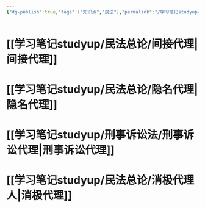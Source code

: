 ```yaml
---
{"dg-publish":true,"tags":["知识点","民法"],"permalink":"/学习笔记studyup/民法总论/不真正代理/","dgPassFrontmatter":true,"created":"2024-11-18T16:42:40.038+08:00","updated":"2024-11-18T16:53:43.389+08:00"}
---
```


# [[学习笔记studyup/民法总论/间接代理\|间接代理]]
# [[学习笔记studyup/民法总论/隐名代理\|隐名代理]]
# [[学习笔记studyup/刑事诉讼法/刑事诉讼代理\|刑事诉讼代理]]
# [[学习笔记studyup/民法总论/消极代理人\|消极代理]]
